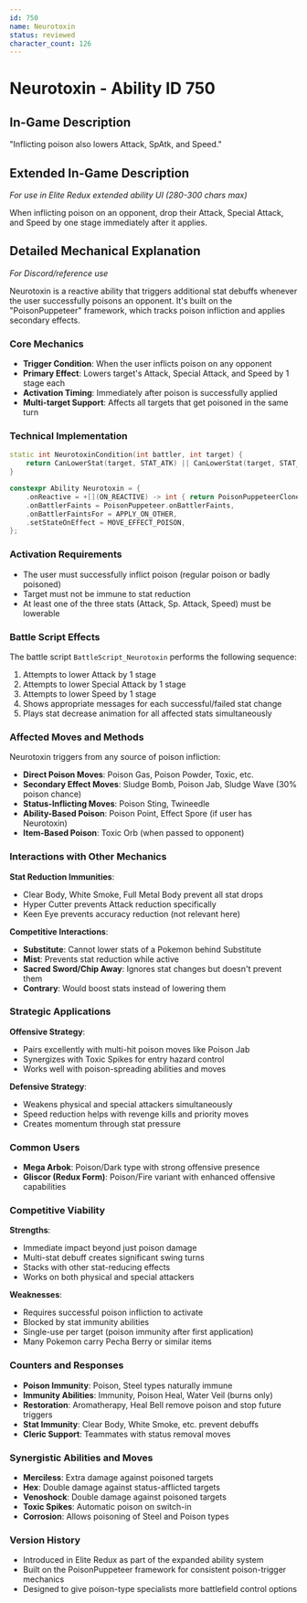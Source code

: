 ```yaml
---
id: 750
name: Neurotoxin
status: reviewed
character_count: 126
---
```


# Neurotoxin - Ability ID 750

## In-Game Description
"Inflicting poison also lowers Attack, SpAtk, and Speed."

## Extended In-Game Description
*For use in Elite Redux extended ability UI (280-300 chars max)*

When inflicting poison on an opponent, drop their Attack, Special Attack, and Speed by one stage immediately after it applies.

## Detailed Mechanical Explanation
*For Discord/reference use*

Neurotoxin is a reactive ability that triggers additional stat debuffs whenever the user successfully poisons an opponent. It's built on the "PoisonPuppeteer" framework, which tracks poison infliction and applies secondary effects.

### Core Mechanics
- **Trigger Condition**: When the user inflicts poison on any opponent
- **Primary Effect**: Lowers target's Attack, Special Attack, and Speed by 1 stage each
- **Activation Timing**: Immediately after poison is successfully applied
- **Multi-target Support**: Affects all targets that get poisoned in the same turn

### Technical Implementation
```cpp
static int NeurotoxinCondition(int battler, int target) {
    return CanLowerStat(target, STAT_ATK) || CanLowerStat(target, STAT_SPATK) || CanLowerStat(target, STAT_SPEED);
}

constexpr Ability Neurotoxin = {
    .onReactive = +[](ON_REACTIVE) -> int { return PoisonPuppeteerClone(ability, battler, NeurotoxinCondition, BattleScript_Neurotoxin); },
    .onBattlerFaints = PoisonPuppeteer.onBattlerFaints,
    .onBattlerFaintsFor = APPLY_ON_OTHER,
    .setStateOnEffect = MOVE_EFFECT_POISON,
};
```

### Activation Requirements
- The user must successfully inflict poison (regular poison or badly poisoned)
- Target must not be immune to stat reduction
- At least one of the three stats (Attack, Sp. Attack, Speed) must be lowerable

### Battle Script Effects
The battle script `BattleScript_Neurotoxin` performs the following sequence:
1. Attempts to lower Attack by 1 stage
2. Attempts to lower Special Attack by 1 stage  
3. Attempts to lower Speed by 1 stage
4. Shows appropriate messages for each successful/failed stat change
5. Plays stat decrease animation for all affected stats simultaneously

### Affected Moves and Methods
Neurotoxin triggers from any source of poison infliction:
- **Direct Poison Moves**: Poison Gas, Poison Powder, Toxic, etc.
- **Secondary Effect Moves**: Sludge Bomb, Poison Jab, Sludge Wave (30% poison chance)
- **Status-Inflicting Moves**: Poison Sting, Twineedle
- **Ability-Based Poison**: Poison Point, Effect Spore (if user has Neurotoxin)
- **Item-Based Poison**: Toxic Orb (when passed to opponent)

### Interactions with Other Mechanics

**Stat Reduction Immunities**:
- Clear Body, White Smoke, Full Metal Body prevent all stat drops
- Hyper Cutter prevents Attack reduction specifically
- Keen Eye prevents accuracy reduction (not relevant here)

**Competitive Interactions**:
- **Substitute**: Cannot lower stats of a Pokemon behind Substitute
- **Mist**: Prevents stat reduction while active
- **Sacred Sword/Chip Away**: Ignores stat changes but doesn't prevent them
- **Contrary**: Would boost stats instead of lowering them

### Strategic Applications

**Offensive Strategy**:
- Pairs excellently with multi-hit poison moves like Poison Jab
- Synergizes with Toxic Spikes for entry hazard control
- Works well with poison-spreading abilities and moves

**Defensive Strategy**:
- Weakens physical and special attackers simultaneously
- Speed reduction helps with revenge kills and priority moves
- Creates momentum through stat pressure

### Common Users
- **Mega Arbok**: Poison/Dark type with strong offensive presence
- **Gliscor (Redux Form)**: Poison/Fire variant with enhanced offensive capabilities

### Competitive Viability

**Strengths**:
- Immediate impact beyond just poison damage
- Multi-stat debuff creates significant swing turns
- Stacks with other stat-reducing effects
- Works on both physical and special attackers

**Weaknesses**:
- Requires successful poison infliction to activate
- Blocked by stat immunity abilities
- Single-use per target (poison immunity after first application)
- Many Pokemon carry Pecha Berry or similar items

### Counters and Responses
- **Poison Immunity**: Poison, Steel types naturally immune
- **Immunity Abilities**: Immunity, Poison Heal, Water Veil (burns only)
- **Restoration**: Aromatherapy, Heal Bell remove poison and stop future triggers
- **Stat Immunity**: Clear Body, White Smoke, etc. prevent debuffs
- **Cleric Support**: Teammates with status removal moves

### Synergistic Abilities and Moves
- **Merciless**: Extra damage against poisoned targets
- **Hex**: Double damage against status-afflicted targets  
- **Venoshock**: Double damage against poisoned targets
- **Toxic Spikes**: Automatic poison on switch-in
- **Corrosion**: Allows poisoning of Steel and Poison types

### Version History
- Introduced in Elite Redux as part of the expanded ability system
- Built on the PoisonPuppeteer framework for consistent poison-trigger mechanics
- Designed to give poison-type specialists more battlefield control options